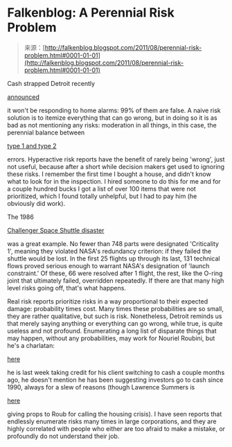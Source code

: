 <!--yml
category: 未分类
date: 2024-05-12 20:47:54
-->

# Falkenblog: A Perennial Risk Problem

> 来源：[http://falkenblog.blogspot.com/2011/08/perennial-risk-problem.html#0001-01-01](http://falkenblog.blogspot.com/2011/08/perennial-risk-problem.html#0001-01-01)

Cash strapped Detroit recently

[announced](http://www.myfoxdetroit.com/dpp/news/the_edge/false-burglar-alarms-prompt-detroit-police-to-ignore-most)

it won't be responding to home alarms: 99% of them are false. A naive risk solution is to itemize everything that can go wrong, but in doing so it is as bad as not mentioning any risks: moderation in all things, in this case, the perennial balance between

[type 1 and type 2](http://en.wikipedia.org/wiki/Type_I_and_type_II_errors)

errors. Hyperactive risk reports have the benefit of rarely being 'wrong', just not useful, because after a short while decision makers get used to ignoring these risks. I remember the first time I bought a house, and didn't know what to look for in the inspection. I hired someone to do this for me and for a couple hundred bucks I got a list of over 100 items that were not prioritized, which I found totally unhelpful, but I had to pay him (he obviously did work).

The 1986

[Challenger Space Shuttle disaster](http://en.wikipedia.org/wiki/Space_Shuttle_Challenger_disaster)

was a great example. No fewer than 748 parts were designated 'Criticality 1', meaning they violated NASA's redundancy criterion: if they failed the shuttle would be lost. In the first 25 flights up through its last, 131 technical flows proved serious enough to warrant NASA's designation of 'launch constraint.' Of these, 66 were resolved after 1 flight, the rest, like the O-ring joint that ultimately failed, overridden repeatedly. If there are that many high level risks going off, that's what happens.

Real risk reports prioritize risks in a way proportional to their expected damage: probability times cost. Many times these probabilities are so small, they are rather qualitative, but such is risk. Nonetheless, Detroit reminds us that merely saying anything or everything can go wrong, while true, is quite useless and not profound. Enumerating a long list of disparate things that may happen, without any probabilities, may work for Nouriel Roubini, but he's a charlatan:

[here](http://online.wsj.com/video/nouriel-roubini-invest-in-cash/86D82465-9DB9-4A13-93A1-96CD74F5B8CC.html)

he is last week taking credit for his client switching to cash a couple months ago, he doesn't mention he has been suggesting investors go to cash since 1990, always for a slew of reasons (though Lawrence Summers is

[here](http://blogs.reuters.com/lawrencesummers/2011/07/26/economic-specialization-is-a-feature-not-a-bug/)

giving props to Roub for calling the housing crisis). I have seen reports that endlessly enumerate risks many times in large corporations, and they are highly correlated with people who either are too afraid to make a mistake, or profoundly do not understand their job.